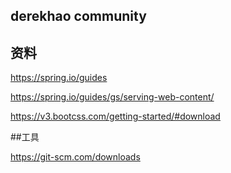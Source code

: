 ## derekhao community

## 资料
https://spring.io/guides

https://spring.io/guides/gs/serving-web-content/

https://v3.bootcss.com/getting-started/#download

##工具

https://git-scm.com/downloads